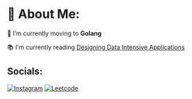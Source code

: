 # 💫 About Me:
🌱 I’m currently moving to **Golang**

📚 I'm currently reading [Designing Data Intensive Applications](https://www.amazon.com/Designing-Data-Intensive-Applications-Reliable-Maintainable/dp/1449373321)

## Socials: 
[![Instagram](https://img.shields.io/badge/Instagram-E4405F?style=for-the-badge&logo=instagram&logoColor=white)](https://instagram.com/ppcitysp)
[![Leetcode](https://img.shields.io/badge/-LeetCode-FFA116?style=for-the-badge&logo=LeetCode&logoColor=black)](https://leetcode.com/spcily)
